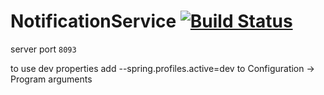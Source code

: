 # NotificationService [![Build Status](https://travis-ci.org/ArtemSglv/NotificationService.svg?branch=master)](https://travis-ci.org/ArtemSglv/NotificationService)
server port `8093`

to use dev properties add --spring.profiles.active=dev to Configuration -> Program arguments